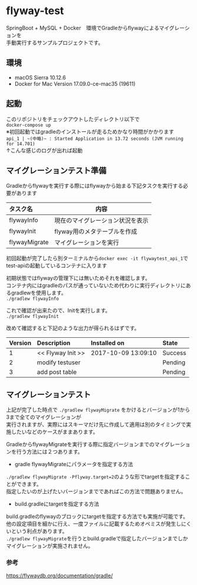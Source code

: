 # flyway-test

SpringBoot + MySQL + Docker　環境でGradleからflywayによるマイグレーションを  
手動実行するサンプルプロジェクトです。    

## 環境

+ macOS Sierra 10.12.6  
+ Docker for Mac Version 17.09.0-ce-mac35 (19611)  

## 起動  
このリポジトリをチェックアウトしたディレクトリ以下で  
`docker-compose up`  
※初回起動ではgradleのインストールが走るためかなり時間がかかります  
`api_1 | ~(中略)~ : Started Application in 13.72 seconds (JVM running for 14.701)`  
↑こんな感じのログが出れば起動

## マイグレーションテスト準備  
Gradleからflywayを実行する際にはflywayから始まる下記タスクを実行する必要があります  

| タスク名 | 内容 |
|:---|----|
| flywayInfo | 現在のマイグレーション状況を表示 |
| flywayInit | flyway用のメタテーブルを作成 |
| flywayMigrate | マイグレーションを実行 |

初回起動が完了したら別ターミナルから`docker exec -it flywaytest_api_1`で  
test-apiの起動しているコンテナに入ります  

初期状態ではflywayの管理下には無いためそれを確認します。  
コンテナ内にはgradleのパスが通っていないため代わりに実行ディレクトリにあるgradlewを使用します。  
`./gradlew flywayInfo`  

これで確認が出来たので、Initを実行します。  
`./gradlew flywayInit`  

改めて確認すると下記のような出力が得られるはずです。  

| Version        | Description                | Installed on        | State   |
|:---------------|:---------------------------|:--------------------|:--------|
| 1              | << Flyway Init >>          | 2017-10-09 13:09:10 | Success |
| 2              | modify testuser            |                     | Pending |
| 3              | add post table             |                     | Pending |

## マイグレーションテスト  
上記が完了した時点で `./gradlew flywayMigrate` をかけるとバージョンが1から3まで全てのマイグレーションが  
実行されますが、実際にはスキーマだけ先に作成して適用は別のタイミングで実施したいなどのケースがままあります。  

GradleからflywayMigrateを実行する際に指定バージョンまでのマイグレーションを行う方法には２つあります。  

+ gradle flywayMigrateにパラメータを指定する方法  

`./gradlew flywayMigrate -Pflyway.target=2`のような形でtargetを指定することができます。  
指定したいのが上げたいバージョンまでであればこの方法で問題ありません。

+ build.gradleにtargetを指定する方法  

build.gradleのflywayのブロックにtargetを指定する方法でも実施が可能です。  
他の設定項目を細かに行え、一度ファイルに記載するためオペミスが発生しにくいという利点があります。  
`./gradlew flywayMigrate`を行うとbuild.gradleで指定したバージョンまでしかマイグレーションが実施されません。  

### 参考
https://flywaydb.org/documentation/gradle/



